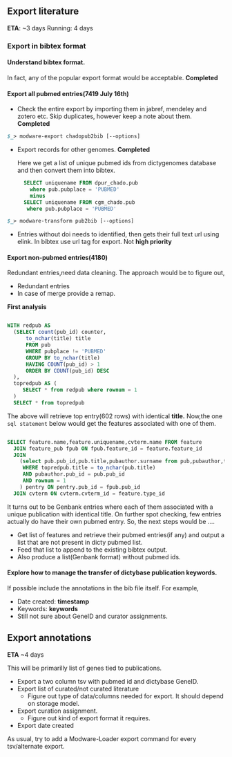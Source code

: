 ## Export literature

__ETA__: ~3 days
Running: 4 days

### Export in bibtex format

#### Understand bibtex format. 

In fact, any of the popular export format would be acceptable. __Completed__

#### Export all pubmed entries(7419 July 16th)
* Check the entire export by importing them in jabref, mendeley and zotero etc. 
  Skip duplicates, however keep a note about them. __Completed__

```perl
$_> modware-export chadopub2bib [--options]
```

* Export records for other genomes. __Completed__

   Here we get a list of unique pubmed ids from dictygenomes database and then convert them into bibtex.

    ```sql
      SELECT uniquename FROM dpur_chado.pub 
        where pub.pubplace = 'PUBMED'
        minus
      SELECT uniquename FROM cgm_chado.pub
       where pub.pubplace = 'PUBMED'
     ```
   

```perl
$_> modware-transform pub2bib [--options]
```


* Entries without doi needs to identified, then gets their full text url using elink. In bibtex use url tag for export. Not __high priority__

#### Export non-pubmed entries(4180)

Redundant entries,need data cleaning. The approach would be to figure out, 

* Redundant entries
* In case of merge provide a remap.


__First analysis__


```sql

WITH redpub AS
  (SELECT count(pub_id) counter,
      to_nchar(title) title
      FROM pub
      WHERE pubplace != 'PUBMED'
      GROUP BY to_nchar(title)
      HAVING COUNT(pub_id) > 1
      ORDER BY COUNT(pub_id) DESC
  ),
  topredpub AS (
     SELECT * from redpub where rownum = 1
  )
  SELECT * from topredpub
```

The above will retrieve top entry(602 rows) with identical __title.__ Now,the one ```sql statement``` below would get the features associated with one of them.

```sql

SELECT feature.name,feature.uniquename,cvterm.name FROM feature
  JOIN feature_pub fpub ON fpub.feature_id = feature.feature_id
  JOIN 
    (select pub.pub_id,pub.title,pubauthor.surname from pub,pubauthor,topredpub
     WHERE topredpub.title = to_nchar(pub.title)
     AND pubauthor.pub_id = pub.pub_id
     AND rownum = 1
    ) pentry ON pentry.pub_id = fpub.pub_id
  JOIN cvterm ON cvterm.cvterm_id = feature.type_id

```

It turns out to be Genbank entries where each of them associated with a unique publication with identical title. On further spot checking, few entries actually do have their own pubmed entry.
So, the next steps would be ....

* Get list of features and retrieve their pubmed entries(if any) and output a list that are not present in dicty pubmed list.
* Feed that list to append to the existing bibtex output.
* Also produce a list(Genbank format) without pubmed ids.


#### Explore how to manage the transfer of dictybase publication keywords.

If possible include the annotations in the bib file itself. For example,

* Date created: __timestamp__ 
* Keywords: __keywords__
* Still not sure about GeneID and curator assignments.

    

## Export annotations

__ETA__ ~4 days

This will be primarilly list of genes tied to publications. 

* Export a two column tsv with pubmed id and dictybase GeneID.
* Export list of curated/not curated literature
  * Figure out type of data/columns needed for export. It should depend on storage model.
* Export curation assignment.
  * Figure out kind of export format it requires.
* Export date created

As usual, try to add a Modware-Loader export command for every tsv/alternate export.



